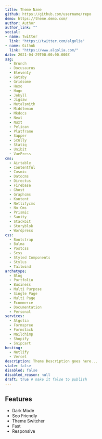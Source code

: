 ```yaml
---
title: Theme Name
github: https://github.com/username/repo
demo: https://theme.demo.com/
author: Author
author_link: ""
social:
- name: Twitter
  link: "https://twitter.com/algolia"
- name: Github
  link: "https://www.algolia.com/"
date: 2021-04-29T00:00:00.000Z
ssg:
  - Brunch
  - Docusaurus
  - Eleventy
  - Gatsby
  - Gridsome
  - Hexo
  - Hugo
  - Jekyll
  - Jigsaw
  - Metalsmith
  - Middleman
  - Mkdocs
  - Next
  - Nuxt
  - Pelican
  - Platframe
  - Sapper
  - Scully
  - Statiq
  - Unibit
  - VuePress
cms:
  - Airtable
  - Contentful
  - Cosmic
  - Datocms
  - Directus
  - Firebase
  - Ghost
  - Graphcms
  - Kontent
  - Netlifycms
  - No Cms
  - Prismic
  - Sanity
  - Stackbit
  - Storyblok
  - Wordpress
css:
  - Bootstrap
  - Bulma
  - Postcss
  - Scss
  - Styled Components
  - Stylus
  - Tailwind
archetype:
  - Blog
  - Portfolio
  - Business
  - Multi Purpose
  - Single Page
  - Multi Page
  - Ecommerce
  - Documentation
  - Personal
services:
  - Algolia
  - Formspree
  - Formstack
  - Mailchimp
  - Shopify
  - Snipcart
hosting:
  - Netlify
  - Vercel
description: Theme Description goes here...
stale: false
disabled: false
disabled_reason: null
draft: true # make it false to publish
---
```


## Features
* Dark Mode
* Seo Friendly
* Theme Switcher
* Fast
* Responsive